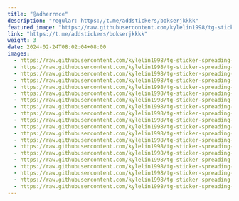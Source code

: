 ```yaml
---
title: "@adherrnce"
description: "regular: https://t.me/addstickers/bokserjkkkk"
featured_image: "https://raw.githubusercontent.com/kylelin1998/tg-sticker-spreading-worldwide-images/main/img/e8c06a69-4339-4375-aed6-eea339bb794d.jpg"
link: "https://t.me/addstickers/bokserjkkkk"
weight: 3
date: 2024-02-24T08:02:04+08:00
images:
  - https://raw.githubusercontent.com/kylelin1998/tg-sticker-spreading-worldwide-images/main/img/e8c06a69-4339-4375-aed6-eea339bb794d.jpg
  - https://raw.githubusercontent.com/kylelin1998/tg-sticker-spreading-worldwide-images/main/img/594dbb72-901a-4846-9f93-dbb5a0fc7ec1.jpg
  - https://raw.githubusercontent.com/kylelin1998/tg-sticker-spreading-worldwide-images/main/img/fc034164-c7f2-4215-af52-8f1f38c2e6a8.jpg
  - https://raw.githubusercontent.com/kylelin1998/tg-sticker-spreading-worldwide-images/main/img/b684d242-f32a-4ccf-9d07-57997db11143.jpg
  - https://raw.githubusercontent.com/kylelin1998/tg-sticker-spreading-worldwide-images/main/img/6f3d8bf8-06d5-4ea6-ae4c-27f2a8588d9f.jpg
  - https://raw.githubusercontent.com/kylelin1998/tg-sticker-spreading-worldwide-images/main/img/fa75a4be-5a26-442e-ac84-5c247a311f01.jpg
  - https://raw.githubusercontent.com/kylelin1998/tg-sticker-spreading-worldwide-images/main/img/6b9f87d7-45b8-4af2-a5a8-3fae82fa3a7e.jpg
  - https://raw.githubusercontent.com/kylelin1998/tg-sticker-spreading-worldwide-images/main/img/e93ca08d-a0a3-472d-983d-c5f2de264d3a.jpg
  - https://raw.githubusercontent.com/kylelin1998/tg-sticker-spreading-worldwide-images/main/img/e481ec7c-0e3f-49c9-965c-e90d751fdd58.jpg
  - https://raw.githubusercontent.com/kylelin1998/tg-sticker-spreading-worldwide-images/main/img/ca7126b8-340c-4a76-945f-55e9090ef18d.jpg
  - https://raw.githubusercontent.com/kylelin1998/tg-sticker-spreading-worldwide-images/main/img/99287017-664b-43af-a0f4-a33c8d388daf.jpg
  - https://raw.githubusercontent.com/kylelin1998/tg-sticker-spreading-worldwide-images/main/img/2b196a03-e66d-4758-882a-2072e2788b2c.jpg
  - https://raw.githubusercontent.com/kylelin1998/tg-sticker-spreading-worldwide-images/main/img/eff48be7-6460-4e6a-96a1-092f8d8920b8.jpg
  - https://raw.githubusercontent.com/kylelin1998/tg-sticker-spreading-worldwide-images/main/img/d820c527-e4b7-44dd-88b4-3e9c5ad57b27.jpg
  - https://raw.githubusercontent.com/kylelin1998/tg-sticker-spreading-worldwide-images/main/img/3e14105d-2362-4718-9075-fdbc6061c09c.jpg
  - https://raw.githubusercontent.com/kylelin1998/tg-sticker-spreading-worldwide-images/main/img/04bfe440-19ec-4bc9-9b84-416079125607.jpg
  - https://raw.githubusercontent.com/kylelin1998/tg-sticker-spreading-worldwide-images/main/img/120e7324-f7af-4fb3-a0ff-7a03a433daee.jpg
  - https://raw.githubusercontent.com/kylelin1998/tg-sticker-spreading-worldwide-images/main/img/09a2b22b-256c-40e6-99fd-bcb417716ca7.jpg
  - https://raw.githubusercontent.com/kylelin1998/tg-sticker-spreading-worldwide-images/main/img/3442dc55-728a-4f40-9b7f-f87e7a45a0eb.jpg
  - https://raw.githubusercontent.com/kylelin1998/tg-sticker-spreading-worldwide-images/main/img/348636d3-8a20-4db3-9fa4-fe8c8f1b365f.jpg
---
```

